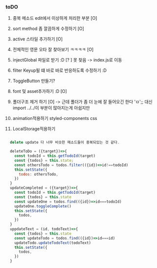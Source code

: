 ### toDO

1. 중복 메소드 edit에서 이상하게 처리한 부분 [O]
2. sort method 좀 깔끔하게 수정하기 [O]
3. active 스타일 추가하기  [O]
4. 전체적인 영문 오타 잘 찾아보기 ㅋㅋㅋㅋ [O]
5. injectGlobal 파일로 받기 :D  [? ] 못 찾음 -> index.js로 이동 
6. filter Keyup될 떄 바로 바로 반응하도록 수정하기 :D 
7. ToggleButton 만들기?
8. font 및 asset추가하기 :D [O]
9. 폴더구조 제거 하기 [O] 
-> 근데 폴더가 좀 더 눈에 잘 들어오긴 한다 'ㅁ';; 대신 import ../../이 부분이 많아지는게 아쉽지만 

10. animation적용하기 styled-components css

11. LocalStorage적용하기 

```js

  delete update 다 너무 비슷한 메소드들이 중복되있는 것 같다. 

  deleteToDo = ({target})=>{
    const todoId = this.getTodoId(target)
    const {todos} = this.state;
    const othersTodo = todos.filter(({id})=>id!==todoId)
    this.setState({
      todos: othersTodo,
    })
  }
  updateCompleted = ({target})=>{
    const todoId = this.getTodoId(target)
    const {todos} = this.state
    const updateOne = todos.find(({id})=>id===todoId)
    updateOne.toggleComplete()
    this.setState({
      todos,
    })
  }
  uppdateText = (id, todoText)=>{
    const {todos} = this.state
    const updateTodo = todos.find(({id})=>id===id)
    updateTodo.updateTodoText(todoText)
    this.setState({
      todos,
    })
  }




```